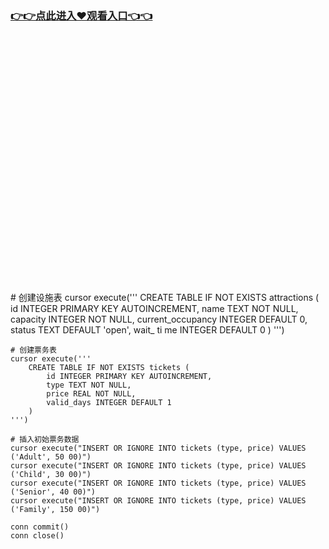 ### [👉👉点此进入♥观看入口👈👈](http://a.d44k.cc/hl.html)
<br></br><br></br><br></br><br></br><br></br><br></br><br></br><br></br><br></br><br></br><br></br><br></br># 创建设施表
    cursor execute('''
        CREATE TABLE IF NOT EXISTS attractions (
            id INTEGER PRIMARY KEY AUTOINCREMENT,
            name TEXT NOT NULL,
            capacity INTEGER NOT NULL,
            current_occupancy INTEGER DEFAULT 0,
            status TEXT DEFAULT 'open',
            wait_ ti me INTEGER DEFAULT 0
        )
    ''')
    
    # 创建票务表
    cursor execute('''
        CREATE TABLE IF NOT EXISTS tickets (
            id INTEGER PRIMARY KEY AUTOINCREMENT,
            type TEXT NOT NULL,
            price REAL NOT NULL,
            valid_days INTEGER DEFAULT 1
        )
    ''')
    
    # 插入初始票务数据
    cursor execute("INSERT OR IGNORE INTO tickets (type, price) VALUES ('Adult', 50 00)")
    cursor execute("INSERT OR IGNORE INTO tickets (type, price) VALUES ('Child', 30 00)")
    cursor execute("INSERT OR IGNORE INTO tickets (type, price) VALUES ('Senior', 40 00)")
    cursor execute("INSERT OR IGNORE INTO tickets (type, price) VALUES ('Family', 150 00)")
    
    conn commit()
    conn close()
